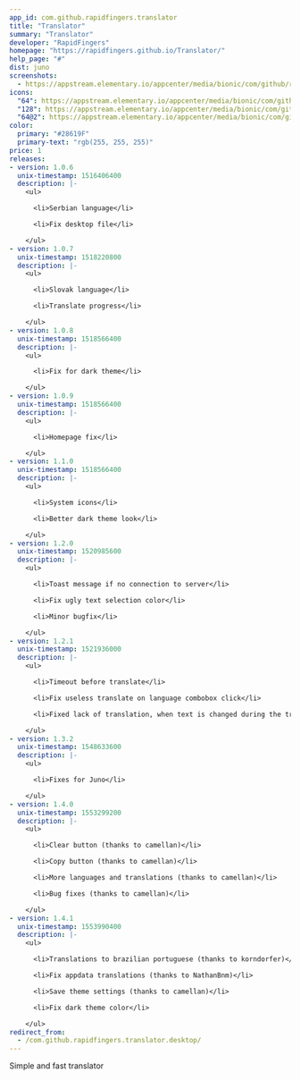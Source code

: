 ```yaml
---
app_id: com.github.rapidfingers.translator
title: "Translator"
summary: "Translator"
developer: "RapidFingers"
homepage: "https://rapidfingers.github.io/Translator/"
help_page: "#"
dist: juno
screenshots:
  - https://appstream.elementary.io/appcenter/media/bionic/com/github/rapidfingers.translator/62791E8FB9B8D97E03D750FE68A6B2D7/screenshots/image-1_orig.png
icons:
  "64": https://appstream.elementary.io/appcenter/media/bionic/com/github/rapidfingers.translator/62791E8FB9B8D97E03D750FE68A6B2D7/icons/64x64/com.github.rapidfingers.translator_com.github.rapidfingers.translator.png
  "128": https://appstream.elementary.io/appcenter/media/bionic/com/github/rapidfingers.translator/62791E8FB9B8D97E03D750FE68A6B2D7/icons/128x128/com.github.rapidfingers.translator_com.github.rapidfingers.translator.png
  "64@2": https://appstream.elementary.io/appcenter/media/bionic/com/github/rapidfingers.translator/62791E8FB9B8D97E03D750FE68A6B2D7/icons/64x64@2/com.github.rapidfingers.translator_com.github.rapidfingers.translator.png
color:
  primary: "#28619F"
  primary-text: "rgb(255, 255, 255)"
price: 1
releases:
- version: 1.0.6
  unix-timestamp: 1516406400
  description: |-
    <ul>

      <li>Serbian language</li>

      <li>Fix desktop file</li>

    </ul>
- version: 1.0.7
  unix-timestamp: 1518220800
  description: |-
    <ul>

      <li>Slovak language</li>

      <li>Translate progress</li>

    </ul>
- version: 1.0.8
  unix-timestamp: 1518566400
  description: |-
    <ul>

      <li>Fix for dark theme</li>

    </ul>
- version: 1.0.9
  unix-timestamp: 1518566400
  description: |-
    <ul>

      <li>Homepage fix</li>

    </ul>
- version: 1.1.0
  unix-timestamp: 1518566400
  description: |-
    <ul>

      <li>System icons</li>

      <li>Better dark theme look</li>

    </ul>
- version: 1.2.0
  unix-timestamp: 1520985600
  description: |-
    <ul>

      <li>Toast message if no connection to server</li>

      <li>Fix ugly text selection color</li>

      <li>Minor bugfix</li>

    </ul>
- version: 1.2.1
  unix-timestamp: 1521936000
  description: |-
    <ul>

      <li>Timeout before translate</li>

      <li>Fix useless translate on language combobox click</li>

      <li>Fixed lack of translation, when text is changed during the transfer</li>

    </ul>
- version: 1.3.2
  unix-timestamp: 1548633600
  description: |-
    <ul>

      <li>Fixes for Juno</li>

    </ul>
- version: 1.4.0
  unix-timestamp: 1553299200
  description: |-
    <ul>

      <li>Clear button (thanks to camellan)</li>

      <li>Copy button (thanks to camellan)</li>

      <li>More languages and translations (thanks to camellan)</li>

      <li>Bug fixes (thanks to camellan)</li>

    </ul>
- version: 1.4.1
  unix-timestamp: 1553990400
  description: |-
    <ul>

      <li>Translations to brazilian portuguese (thanks to korndorfer)</li>

      <li>Fix appdata translations (thanks to NathanBnm)</li>

      <li>Save theme settings (thanks to camellan)</li>

      <li>Fix dark theme color</li>

    </ul>
redirect_from:
  - /com.github.rapidfingers.translator.desktop/
---
```


<p>Simple and fast translator</p>